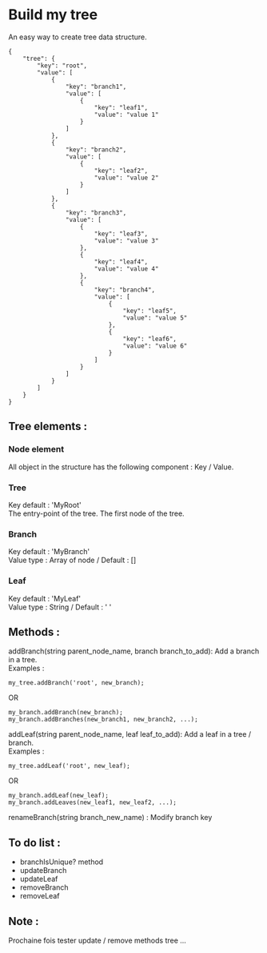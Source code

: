 # Build my tree
   
An easy way to create tree data structure.

    {
        "tree": {
            "key": "root",
            "value": [
                {
                    "key": "branch1",
                    "value": [
                        {
                            "key": "leaf1",
                            "value": "value 1"
                        }
                    ]
                },
                {
                    "key": "branch2",
                    "value": [
                        {
                            "key": "leaf2",
                            "value": "value 2"
                        }
                    ]
                },
                {
                    "key": "branch3",
                    "value": [
                        {
                            "key": "leaf3",
                            "value": "value 3"
                        },
                        {
                            "key": "leaf4",
                            "value": "value 4"
                        },
                        {
                            "key": "branch4",
                            "value": [
                                {
                                    "key": "leaf5",
                                    "value": "value 5"
                                },
                                {
                                    "key": "leaf6",
                                    "value": "value 6"
                                }
                            ]
                        }
                    ]
                }
            ]
        }
    }


## Tree elements :

### Node element

All object in the structure has the following component : Key / Value.

### Tree

Key default : 'MyRoot'  
The entry-point of the tree. The first node of the tree.

### Branch

Key default : 'MyBranch'  
Value type : Array of node / Default : []

### Leaf

Key default : 'MyLeaf'  
Value type : String / Default : ' '

## Methods :

addBranch(string parent_node_name, branch branch_to_add): Add a branch in a tree.  
Examples :

    my_tree.addBranch('root', new_branch);
OR
    
    my_branch.addBranch(new_branch);
    my_branch.addBranches(new_branch1, new_branch2, ...);
    
addLeaf(string parent_node_name, leaf leaf_to_add): Add a leaf in a tree / branch.  
Examples :

    my_tree.addLeaf('root', new_leaf);
OR

    my_branch.addLeaf(new_leaf);
    my_branch.addLeaves(new_leaf1, new_leaf2, ...);

renameBranch(string branch_new_name) : Modify branch key

## To do list :
- branchIsUnique? method
- updateBranch
- updateLeaf
- removeBranch
- removeLeaf

## Note :
Prochaine fois tester update / remove methods tree ...